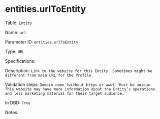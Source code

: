 # entities.urlToEntity

Table: ```Entity```

Name: ```url```

Parameter ID: ```entities.urlToEntity```

Type: ```URL```

Specifications: 

Description: ```Link to the website for this Entity. Sometimes might be different from main URL for the Profile```

Validation steps: ```Domain name (without https or www). Must be unique. This website may have more information about the Entity’s operations and less marketing material for their target audience.```

In DBD: ```True```

Notes: 

